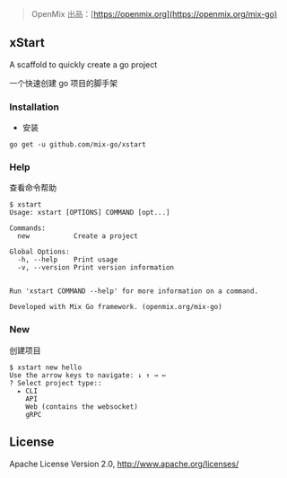 > OpenMix 出品：[https://openmix.org](https://openmix.org/mix-go)

## xStart

A scaffold to quickly create a go project

一个快速创建 go 项目的脚手架

### Installation

- 安装

```
go get -u github.com/mix-go/xstart
```

### Help

查看命令帮助

~~~
$ xstart
Usage: xstart [OPTIONS] COMMAND [opt...]

Commands:
  new           Create a project

Global Options:
  -h, --help    Print usage
  -v, --version Print version information


Run 'xstart COMMAND --help' for more information on a command.

Developed with Mix Go framework. (openmix.org/mix-go)
~~~

### New 

创建项目

~~~
$ xstart new hello
Use the arrow keys to navigate: ↓ ↑ → ← 
? Select project type:: 
  ▸ CLI
    API
    Web (contains the websocket)
    gRPC
~~~

## License

Apache License Version 2.0, http://www.apache.org/licenses/
